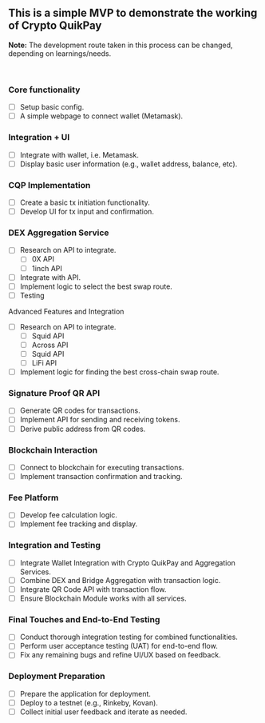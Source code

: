 ## This is a simple MVP to demonstrate the working of Crypto QuikPay
**Note:** The development route taken in this process can be changed, depending on learnings/needs.

<br>

### Core functionality 
- [ ] Setup basic config.
- [ ] A simple webpage to connect wallet (Metamask).

### Integration + UI
- [ ] Integrate with wallet, i.e. Metamask.
- [ ] Display basic user information (e.g., wallet address, balance, etc).

### CQP Implementation
- [ ] Create a basic tx initiation functionality.
- [ ] Develop UI for tx input and confirmation.

### DEX Aggregation Service
- [ ] Research on API to integrate.
  - [ ] 0X API
  - [ ] 1inch API
- [ ] Integrate with API.
- [ ] Implement logic to select the best swap route.
- [ ] Testing

 Advanced Features and Integration
- [ ] Research on API to integrate.
  - [ ] Squid API
  - [ ] Across API
  - [ ] Squid API
  - [ ] LiFi API
- [ ] Implement logic for finding the best cross-chain swap route.

### Signature Proof QR API
- [ ] Generate QR codes for transactions.
- [ ] Implement API for sending and receiving tokens.
- [ ] Derive public address from QR codes.

 ### Blockchain Interaction
- [ ] Connect to blockchain for executing transactions.
- [ ] Implement transaction confirmation and tracking.

### Fee Platform
- [ ] Develop fee calculation logic.
- [ ] Implement fee tracking and display.

### Integration and Testing
- [ ] Integrate Wallet Integration with Crypto QuikPay and Aggregation Services.
- [ ] Combine DEX and Bridge Aggregation with transaction logic.
- [ ] Integrate QR Code API with transaction flow.
- [ ] Ensure Blockchain Module works with all services.

### Final Touches and End-to-End Testing
- [ ] Conduct thorough integration testing for combined functionalities.
- [ ] Perform user acceptance testing (UAT) for end-to-end flow.
- [ ] Fix any remaining bugs and refine UI/UX based on feedback.

### Deployment Preparation
- [ ] Prepare the application for deployment.
- [ ] Deploy to a testnet (e.g., Rinkeby, Kovan).
- [ ] Collect initial user feedback and iterate as needed.
